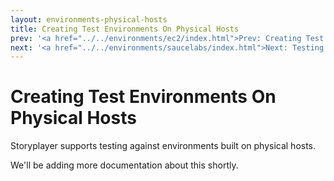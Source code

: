 ```yaml
---
layout: environments-physical-hosts
title: Creating Test Environments On Physical Hosts
prev: '<a href="../../environments/ec2/index.html">Prev: Creating Test Environments On Amazon EC2</a>'
next: '<a href="../../environments/saucelabs/index.html">Next: Testing Multiple Browsers Using SauceLabs</a>'
---
```


# Creating Test Environments On Physical Hosts

Storyplayer supports testing against environments built on physical hosts.

We'll be adding more documentation about this shortly.